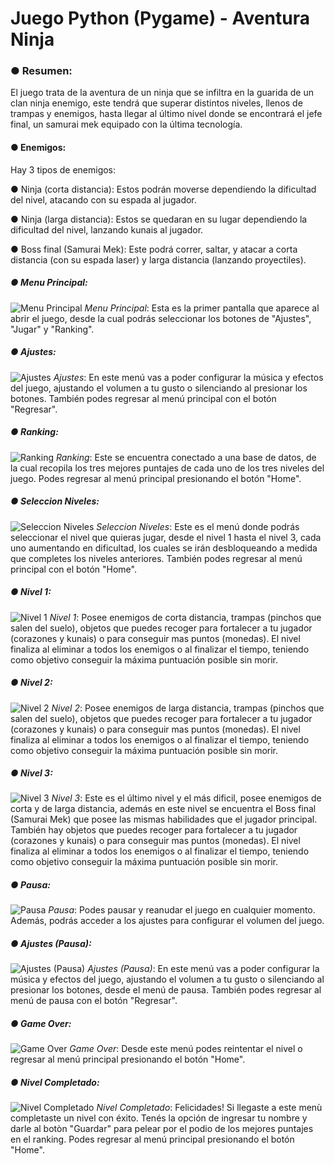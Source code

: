 # Juego Python (Pygame) - Aventura Ninja
### ● Resumen:
El juego trata de la aventura de un ninja que se infiltra en la guarida de un clan ninja enemigo, 
este tendrá que superar distintos niveles, llenos de trampas y enemigos, hasta llegar al 
último nivel donde se encontrará el jefe final, un samurai mek equipado con la última 
tecnología.

#### ● Enemigos:
Hay 3 tipos de enemigos:

● Ninja (corta distancia): Estos podrán moverse dependiendo la dificultad del 
nivel, atacando con su espada al jugador.

● Ninja (larga distancia): Estos se quedaran en su lugar dependiendo la dificultad del 
nivel, lanzando kunais al jugador.

● Boss final (Samurai Mek): Este podrá correr, saltar, y atacar a corta distancia (con su 
espada laser) y larga distancia (lanzando proyectiles).


##### ● Menu Principal:
![Menu Principal](Muestra%20Funcionamiento/Captura_Menu_Principal.png)
*Menu Principal*: Esta es la primer pantalla que aparece al abrir el juego, desde la cual podrás seleccionar los botones de "Ajustes", "Jugar" y "Ranking".

##### ● Ajustes:
![Ajustes](Muestra%20Funcionamiento/Captura_Ajustes.png)
*Ajustes*: En este menú vas a poder configurar la música y efectos del juego, ajustando el volumen a tu gusto o silenciando al presionar los botones. También podes regresar al menú principal con el botón "Regresar".

##### ● Ranking:
![Ranking](Muestra%20Funcionamiento/Captura_Ranking.png)
*Ranking*: Este se encuentra conectado a una base de datos, de la cual recopila los tres mejores puntajes de cada uno de los tres niveles del juego. Podes regresar al menú principal presionando el botón "Home".

##### ● Seleccion Niveles:
![Seleccion Niveles](Muestra%20Funcionamiento/Captura_Seleccion_Niveles.png)
*Seleccion Niveles*: Este es el menú donde podrás seleccionar el nivel que quieras jugar, desde el nivel 1 hasta el nivel 3, cada uno aumentando en dificultad, los cuales se irán desbloqueando a medida que completes los niveles anteriores. También podes regresar al menú principal con el botón "Home".

##### ● Nivel 1:
![Nivel 1](Muestra%20Funcionamiento/Captura_Nivel_Uno.png)
*Nivel 1*: Posee enemigos de corta distancia, trampas (pinchos que salen del suelo), objetos que puedes recoger para fortalecer a tu jugador (corazones y kunais) o para conseguir mas puntos (monedas). El nivel finaliza al eliminar a todos los enemigos o al finalizar el tiempo, teniendo como objetivo conseguir la máxima puntuación posible sin morir.

##### ● Nivel 2:
![Nivel 2](Muestra%20Funcionamiento/Captura_Nivel_Dos.png)
*Nivel 2*: Posee enemigos de larga distancia, trampas (pinchos que salen del suelo), objetos que puedes recoger para fortalecer a tu jugador (corazones y kunais) o para conseguir mas puntos (monedas). El nivel finaliza al eliminar a todos los enemigos o al finalizar el tiempo, teniendo como objetivo conseguir la máxima puntuación posible sin morir.

##### ● Nivel 3:
![Nivel 3](Muestra%20Funcionamiento/Captura_Nivel_Tres.png)
*Nivel 3*: Este es el último nivel y el más dificil, posee enemigos de corta y de larga distancia, además en este nivel se encuentra el Boss final (Samurai Mek) que posee las mismas habilidades que el jugador principal. También hay objetos que puedes recoger para fortalecer a tu jugador (corazones y kunais) o para conseguir mas puntos (monedas). El nivel finaliza al eliminar a todos los enemigos o al finalizar el tiempo, teniendo como objetivo conseguir la máxima puntuación posible sin morir.

##### ● Pausa:
![Pausa](Muestra%20Funcionamiento/Captura_Juego_Pausado.png)
*Pausa*: Podes pausar y reanudar el juego en cualquier momento. Además, podrás acceder a los ajustes para configurar el volumen del juego.

##### ● Ajustes (Pausa):
![Ajustes (Pausa)](Muestra%20Funcionamiento/Captura_Ajustes_Pausa.png)
*Ajustes (Pausa)*: En este menú vas a poder configurar la música y efectos del juego, ajustando el volumen a tu gusto o silenciando al presionar los botones, desde el menú de pausa. También podes regresar al menú de pausa con el botón "Regresar".

##### ● Game Over:
![Game Over](Muestra%20Funcionamiento/Captura_Game_Over.png)
*Game Over*: Desde este menú podes reintentar el nivel o regresar al menú principal presionando el botón "Home".

##### ● Nivel Completado:
![Nivel Completado](Muestra%20Funcionamiento/Captura_Nivel_Completado.png)
*Nivel Completado*: Felicidades! Si llegaste a este menù completaste un nivel con éxito. Tenés la opción de ingresar tu nombre y darle al botòn "Guardar" para pelear por el podio de los mejores puntajes en el ranking. Podes regresar al menú principal presionando el botón "Home".




